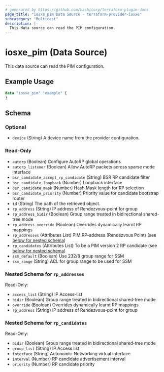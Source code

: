 ```yaml
---
# generated by https://github.com/hashicorp/terraform-plugin-docs
page_title: "iosxe_pim Data Source - terraform-provider-iosxe"
subcategory: "Multicast"
description: |-
  This data source can read the PIM configuration.
---
```


# iosxe_pim (Data Source)

This data source can read the PIM configuration.

## Example Usage

```terraform
data "iosxe_pim" "example" {
}
```

<!-- schema generated by tfplugindocs -->
## Schema

### Optional

- `device` (String) A device name from the provider configuration.

### Read-Only

- `autorp` (Boolean) Configure AutoRP global operations
- `autorp_listener` (Boolean) Allow AutoRP packets across sparse mode interface
- `bsr_candidate_accept_rp_candidate` (String) BSR RP candidate filter
- `bsr_candidate_loopback` (Number) Loopback interface
- `bsr_candidate_mask` (Number) Hash Mask length for RP selection
- `bsr_candidate_priority` (Number) Priority value for candidate bootstrap router
- `id` (String) The path of the retrieved object.
- `rp_address` (String) IP address of Rendezvous-point for group
- `rp_address_bidir` (Boolean) Group range treated in bidirectional shared-tree mode
- `rp_address_override` (Boolean) Overrides dynamically learnt RP mappings
- `rp_addresses` (Attributes List) PIM RP-address (Rendezvous Point) (see [below for nested schema](#nestedatt--rp_addresses))
- `rp_candidates` (Attributes List) To be a PIM version 2 RP candidate (see [below for nested schema](#nestedatt--rp_candidates))
- `ssm_default` (Boolean) Use 232/8 group range for SSM
- `ssm_range` (String) ACL for group range to be used for SSM

<a id="nestedatt--rp_addresses"></a>
### Nested Schema for `rp_addresses`

Read-Only:

- `access_list` (String) IP Access-list
- `bidir` (Boolean) Group range treated in bidirectional shared-tree mode
- `override` (Boolean) Overrides dynamically learnt RP mappings
- `rp_address` (String) IP address of Rendezvous-point for group


<a id="nestedatt--rp_candidates"></a>
### Nested Schema for `rp_candidates`

Read-Only:

- `bidir` (Boolean) Group range treated in bidirectional shared-tree mode
- `group_list` (String) IP Access list
- `interface` (String) Autonomic-Networking virtual interface
- `interval` (Number) RP candidate advertisement interval
- `priority` (Number) RP candidate priority
